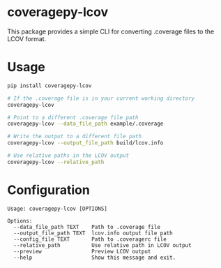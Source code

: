 # coveragepy-lcov

This package provides a simple CLI for converting .coverage files to the LCOV format.

# Usage

```bash
pip install coveragepy-lcov

# If the .coverage file is in your current working directory
coveragepy-lcov

# Point to a different .coverage file path
coveragepy-lcov --data_file_path example/.coverage

# Write the output to a different file path
coveragepy-lcov --output_file_path build/lcov.info

# Use relative paths in the LCOV output
coveragepy-lcov --relative_path
```

# Configuration

```text
Usage: coveragepy-lcov [OPTIONS]

Options:
  --data_file_path TEXT    Path to .coverage file
  --output_file_path TEXT  lcov.info output file path
  --config_file TEXT       Path to .coveragerc file
  --relative_path          Use relative path in LCOV output
  --preview                Preview LCOV output
  --help                   Show this message and exit.
```
